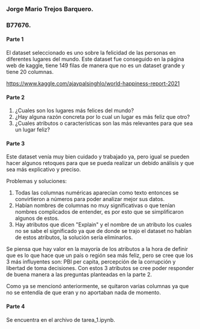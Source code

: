 ### **Jorge Mario Trejos Barquero.**
### **B77676.**

#### **Parte 1**
El dataset seleccionado es uno sobre la felicidad de las personas en diferentes lugares del mundo. Este dataset fue conseguido en la página web de kaggle, tiene 149 filas de manera que no es un dataset grande y tiene 20 columnas.

https://www.kaggle.com/ajaypalsinghlo/world-happiness-report-2021

#### **Parte 2**
1. ¿Cuales son los lugares más felices del mundo?
2. ¿Hay alguna razón concreta por lo cual un lugar es más feliz que otro?
3. ¿Cuales atributos o características son las más relevantes para que sea un lugar feliz?

#### **Parte 3**
Este dataset venía muy bien cuidado y trabajado ya, pero igual se pueden hacer algunos retoques para que se pueda realizar un debido análisis y que sea más explicativo y preciso.

Problemas y soluciones:

1. Todas las columnas numéricas aparecían como texto entonces se convirtieron a números para poder analizar mejor sus datos.
2. Habían nombres de columnas no muy significativas o que tenían nombres complicados de entender, es por esto que se simplificaron algunos de estos.
3. Hay atributos que dicen "Explain" y el nombre de un atributo los cuales no se sabe el significado ya que de donde se trajo el dataset no hablan de estos atributos, la solución sería eliminarlos.

Se piensa que hay valor en la mayoría de los atributos a la hora de definir que es lo que hace que un país o región sea más feliz, pero se cree que los 3 más influyentes son: PBI per capita, percepción de la corrupción y libertad de toma decisiones. Con estos 3 atributos se cree poder responder de buena manera a las preguntas planteadas en la parte 2.

Como ya se mencionó anteriormente, se quitaron varias columnas ya que no se entendía de que eran y no aportaban nada de momento.

#### **Parte 4**
Se encuentra en el archivo de tarea_1.ipynb.